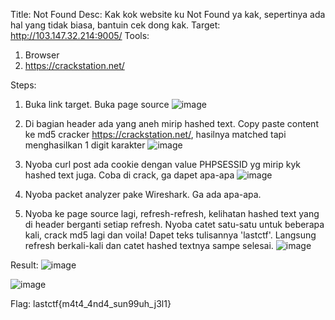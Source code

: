 Title: Not Found
Desc: Kak kok website ku Not Found ya kak, sepertinya ada hal yang tidak biasa, bantuin cek dong kak.
Target: http://103.147.32.214:9005/
Tools:
1. Browser
2. https://crackstation.net/

Steps:
1. Buka link target. Buka page source
![image](https://user-images.githubusercontent.com/63649797/147417583-c463cbf8-3c91-4317-881e-ce3fc4b999c8.png)

2. Di bagian header ada yang aneh mirip hashed text. Copy paste content ke md5 cracker https://crackstation.net/, hasilnya matched tapi menghasilkan 1 digit karakter
![image](https://user-images.githubusercontent.com/63649797/147417850-a285e94b-6a51-4669-b70e-89d6b077a009.png)


3. Nyoba curl post ada cookie dengan value PHPSESSID yg mirip kyk hashed text juga. Coba di crack, ga dapet apa-apa
![image](https://user-images.githubusercontent.com/63649797/147417829-7224282c-1fdb-4ba6-a1d3-d939e0eafe54.png)


4. Nyoba packet analyzer pake Wireshark. Ga ada apa-apa.

5. Nyoba ke page source lagi, refresh-refresh, kelihatan hashed text yang di header berganti setiap refresh. Nyoba catet satu-satu untuk beberapa kali, crack md5 lagi dan voila! Dapet teks tulisannya 'lastctf'. Langsung refresh berkali-kali dan catet hashed textnya sampe selesai.
![image](https://user-images.githubusercontent.com/63649797/147417800-b1c13d8d-515a-4256-899c-fabdac7eb1bb.png)

Result:
![image](https://user-images.githubusercontent.com/63649797/147417767-e21abf1f-659c-45e5-b6b9-bb41d90d3071.png)

![image](https://user-images.githubusercontent.com/63649797/147417782-b565809a-c554-4bce-ad34-09c1bd19bc02.png)

Flag: lastctf{m4t4_4nd4_sun99uh_j3l1}
